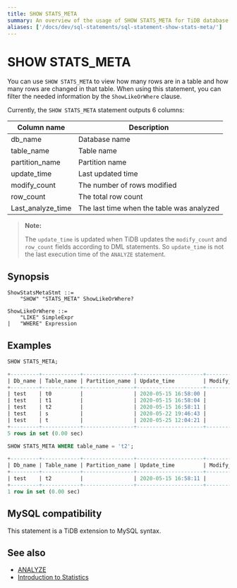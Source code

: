 ```yaml
---
title: SHOW STATS_META
summary: An overview of the usage of SHOW STATS_META for TiDB database.
aliases: ['/docs/dev/sql-statements/sql-statement-show-stats-meta/']
---
```


# SHOW STATS_META

You can use `SHOW STATS_META` to view how many rows are in a table and how many rows are changed in that table. When using this statement, you can filter the needed information by the `ShowLikeOrWhere` clause.

Currently, the `SHOW STATS_META` statement outputs 6 columns:

| Column name | Description            |
| -------- | ------------- |
| db_name  |  Database name    |
| table_name | Table name |
| partition_name| Partition name |
| update_time | Last updated time |
| modify_count | The number of rows modified |
| row_count | The total row count |
| Last_analyze_time | The last time when the table was analyzed |

> **Note:**
>
> The `update_time` is updated when TiDB updates the `modify_count` and `row_count` fields according to DML statements. So `update_time` is not the last execution time of the `ANALYZE` statement.

## Synopsis

```ebnf+diagram
ShowStatsMetaStmt ::=
    "SHOW" "STATS_META" ShowLikeOrWhere?

ShowLikeOrWhere ::=
    "LIKE" SimpleExpr
|   "WHERE" Expression
```

## Examples

```sql
SHOW STATS_META;
```

```sql
+---------+------------+----------------+---------------------+--------------+-----------+
| Db_name | Table_name | Partition_name | Update_time         | Modify_count | Row_count |
+---------+------------+----------------+---------------------+--------------+-----------+
| test    | t0         |                | 2020-05-15 16:58:00 |            0 |         0 |
| test    | t1         |                | 2020-05-15 16:58:04 |            0 |         0 |
| test    | t2         |                | 2020-05-15 16:58:11 |            0 |         0 |
| test    | s          |                | 2020-05-22 19:46:43 |            0 |         0 |
| test    | t          |                | 2020-05-25 12:04:21 |            0 |         0 |
+---------+------------+----------------+---------------------+--------------+-----------+
5 rows in set (0.00 sec)
```

```sql
SHOW STATS_META WHERE table_name = 't2';
```

```sql
+---------+------------+----------------+---------------------+--------------+-----------+
| Db_name | Table_name | Partition_name | Update_time         | Modify_count | Row_count |
+---------+------------+----------------+---------------------+--------------+-----------+
| test    | t2         |                | 2020-05-15 16:58:11 |            0 |         0 |
+---------+------------+----------------+---------------------+--------------+-----------+
1 row in set (0.00 sec)
```

## MySQL compatibility

This statement is a TiDB extension to MySQL syntax.

## See also

* [ANALYZE](/sql-statements/sql-statement-analyze-table.md)
* [Introduction to Statistics](/statistics.md)
